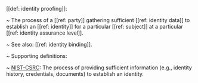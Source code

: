 [[def: identity proofing]]:

~ The process of a [[ref: party]] gathering sufficient [[ref: identity data]] to establish an [[ref: identity]] for a particular [[ref: subject]] at a particular [[ref: identity assurance level]].

~ See also: [[ref: identity binding]].

~ Supporting definitions:

~ [NIST-CSRC](https://csrc.nist.gov/glossary/term/identity_proofing): The process of providing sufficient information (e.g., identity history, credentials, documents) to establish an identity.

